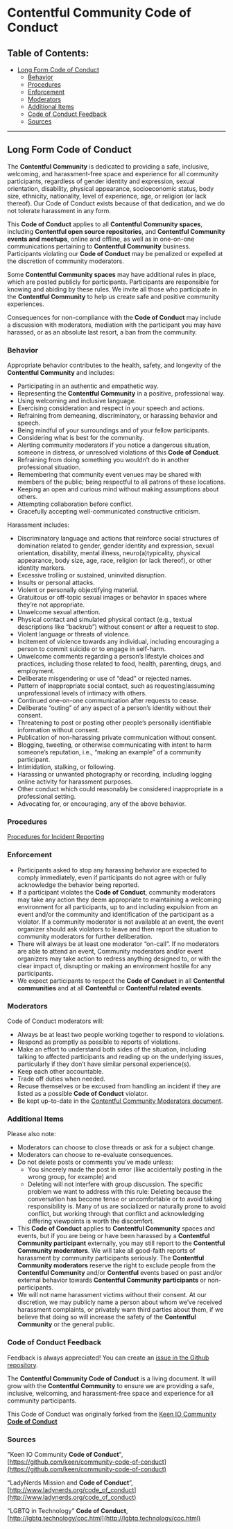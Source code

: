 # Contentful Community Code of Conduct

## Table of Contents:

- [Long Form Code of Conduct](#long-form-code-of-conduct)
  - [Behavior](#behavior)
  - [Procedures](#procedures)
  - [Enforcement](#enforcement)
  - [Moderators](#moderators)
  - [Additional Items](#additional-items)
  - [Code of Conduct Feedback](#code-of-conduct-feedback)
  - [Sources](#sources)

----------

## Long Form Code of Conduct
The **Contentful Community** is dedicated to providing a safe, inclusive, welcoming, and harassment-free space and experience for all community participants, regardless of gender identity and expression, sexual orientation, disability, physical appearance, socioeconomic status, body size, ethnicity, nationality, level of experience, age, or religion (or lack thereof). Our Code of Conduct exists because of that dedication, and we do not tolerate harassment in any form.

This **Code of Conduct** applies to all **Contentful Community spaces**, including **Contentful open source repositories**, and **Contentful Community events and meetups**, online and offline, as well as in one-on-one communications pertaining to **Contentful Community** business. Participants violating our **Code of Conduct** may be penalized or expelled at the discretion of community moderators.

Some **Contentful Community spaces** may have additional rules in place, which are posted publicly for participants. Participants are responsible for knowing and abiding by these rules. We invite all those who participate in the **Contentful Community** to help us create safe and positive community experiences.

Consequences for non-compliance with the **Code of Conduct** may include a discussion with moderators, mediation with the participant you may have harassed, or as an absolute last resort, a ban from the community.

### Behavior
Appropriate behavior contributes to the health, safety, and longevity of the **Contentful Community** and includes:

- Participating in an authentic and empathetic way.
- Representing the **Contentful Community** in a positive, professional way.
- Using welcoming and inclusive language.
- Exercising consideration and respect in your speech and actions.
- Refraining from demeaning, discriminatory, or harassing behavior and speech.
- Being mindful of your surroundings and of your fellow participants.
- Considering what is best for the community.
- Alerting community moderators if you notice a dangerous situation, someone in distress, or unresolved violations of this **Code of Conduct**.
- Refraining from doing something you wouldn’t do in another professional situation.
- Remembering that community event venues may be shared with members of the public; being respectful to all patrons of these locations.
- Keeping an open and curious mind without making assumptions about others.
- Attempting collaboration before conflict.
- Gracefully accepting well-communicated constructive criticism.

Harassment includes:

- Discriminatory language and actions that reinforce social structures of domination related to gender, gender identity and expression, sexual orientation, disability, mental illness, neuro(a)typicality, physical appearance, body size, age, race, religion (or lack thereof), or other identity markers.
- Excessive trolling or sustained, uninvited disruption.
- Insults or personal attacks.
- Violent or personally objectifying material.
- Gratuitous or off-topic sexual images or behavior in spaces where they’re not appropriate.
- Unwelcome sexual attention.
- Physical contact and simulated physical contact (e.g., textual descriptions like “backrub”) without consent or after a request to stop.
- Violent language or threats of violence.
- Incitement of violence towards any individual, including encouraging a person to commit suicide or to engage in self-harm.
- Unwelcome comments regarding a person’s lifestyle choices and practices, including those related to food, health, parenting, drugs, and employment.
- Deliberate misgendering or use of “dead” or rejected names.
- Pattern of inappropriate social contact, such as requesting/assuming unprofessional levels of intimacy with others.
- Continued one-on-one communication after requests to cease.
- Deliberate “outing” of any aspect of a person’s identity without their consent.
- Threatening to post or posting other people’s personally identifiable information without consent.
- Publication of non-harassing private communication without consent.
- Blogging, tweeting, or otherwise communicating with intent to harm someone’s reputation, i.e., “making an example” of a community participant.
- Intimidation, stalking, or following.
- Harassing or unwanted photography or recording, including logging online activity for harassment purposes.
- Other conduct which could reasonably be considered inappropriate in a professional setting.
- Advocating for, or encouraging, any of the above behavior.

### Procedures

[Procedures for Incident Reporting](./incident-reporting.md)

### Enforcement
- Participants asked to stop any harassing behavior are expected to comply immediately, even if participants do not agree with or fully acknowledge the behavior being reported.
- If a participant violates the **Code of Conduct**, community moderators may take any action they deem appropriate to maintaining a welcoming environment for all participants, up to and including expulsion from an event and/or the community and identification of the participant as a violator. If a community moderator is not available at an event, the event organizer should ask violators to leave and then report the situation to community moderators for further deliberation.
- There will always be at least one moderator “on-call”. If no moderators are able to attend an event, Community moderators and/or event organizers may take action to redress anything designed to, or with the clear impact of, disrupting or making an environment hostile for any participants.
- We expect participants to respect the **Code of Conduct** in all **Contentful communities** and at all **Contentful** or **Contentful related events**.

### Moderators
Code of Conduct moderators will:

- Always be at least two people working together to respond to violations.
- Respond as promptly as possible to reports of violations.
- Make an effort to understand both sides of the situation, including talking to affected participants and reading up on the underlying issues, particularly if they don’t have similar personal experience(s).
- Keep each other accountable.
- Trade off duties when needed.
- Recuse themselves or be excused from handling an incident if they are listed as a possible **Code of Conduct** violator.
- Be kept up-to-date in the [Contentful Community Moderators document](./moderators.md).

### Additional Items
Please also note:

- Moderators can choose to close threads or ask for a subject change.
- Moderators can choose to re-evaluate consequences.
- Do not delete posts or comments you’ve made unless:
  - You sincerely made the post in error (like accidentally posting in the wrong group, for example) and
  - Deleting will not interfere with group discussion. The specific problem we want to address with this rule: Deleting because the conversation has become tense or uncomfortable or to avoid taking responsibility is. Many of us are socialized or naturally prone to avoid conflict, but working through that conflict and acknowledging differing viewpoints is worth the discomfort.
- This **Code of Conduct** applies to **Contentful Community** spaces and events, but if you are being or have been harassed by a **Contentful Community participant** externally, you may still report to the **Contentful Community moderators**. We will take all good-faith reports of harassment by community participants seriously. The **Contentful Community moderators** reserve the right to exclude people from the **Contentful Community** and/or **Contentful** events based on past and/or external behavior towards **Contentful Community participants** or non-participants.
- We will not name harassment victims without their consent. At our discretion, we may publicly name a person about whom we’ve received harassment complaints, or privately warn third parties about them, if we believe that doing so will increase the safety of the **Contentful Community** or the general public.

### **Code of Conduct** Feedback
Feedback is always appreciated! You can create an [issue in the Github repository](https://github.com/contentful-developer-relations/community-code-of-conduct/issues).

The **Contentful Community Code of Conduct** is a living document. It will grow with the **Contentful Community** to ensure we are providing a safe, inclusive, welcoming, and harassment-free space and experience for all community participants.

This Code of Conduct was originally forked from the [Keen IO Community **Code of Conduct**](https://github.com/keen/community-code-of-conduct)

### Sources
"Keen IO Community **Code of Conduct**", [https://github.com/keen/community-code-of-conduct](https://github.com/keen/community-code-of-conduct)

“LadyNerds Mission and **Code of Conduct**”, [http://www.ladynerds.org/code_of_conduct](http://www.ladynerds.org/code_of_conduct)

“LGBTQ in Technology” **Code of Conduct**, [http://lgbtq.technology/coc.html](http://lgbtq.technology/coc.html)
